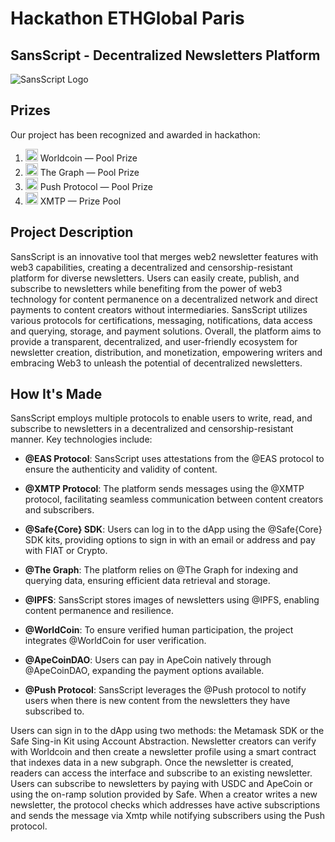 # Hackathon ETHGlobal Paris
## SansScript - Decentralized Newsletters Platform

![SansScript Logo](https://storage.googleapis.com/ethglobal-api-production/projects%2F89u46%2Fimages%2FScreenshot%202023-07-23%20at%2006.25.16.png)

## Prizes

Our project has been recognized and awarded in hackathon:

1. <img src="https://storage.googleapis.com/ethglobal-api-production/organizations%2F3zpxc%2Fimages%2Fapple-touch-icon%20(1).png" width="20" height="20"/> Worldcoin — Pool Prize
2. <img src="https://storage.googleapis.com/ethglobal-api-production/organizations%2Fpfyco%2Flogo%2F1663199654645_thegraph.jpeg" width="20" height="20"/> The Graph — Pool Prize
3. <img src="https://storage.googleapis.com/ethglobal-api-production/organizations%2F10a1v%2Flogo%2F1664802172170_aiOxYOJI_400x400.jpeg" width="20" height="20"/> Push Protocol — Pool Prize
4. <img src="https://storage.googleapis.com/ethglobal-api-production/organizations%2Fnbyyv%2Flogo%2F1664911830062_xmtp.png" width="20" height="20"/> XMTP — Prize Pool

## Project Description

SansScript is an innovative tool that merges web2 newsletter features with web3 capabilities, creating a decentralized and censorship-resistant platform for diverse newsletters. Users can easily create, publish, and subscribe to newsletters while benefiting from the power of web3 technology for content permanence on a decentralized network and direct payments to content creators without intermediaries. SansScript utilizes various protocols for certifications, messaging, notifications, data access and querying, storage, and payment solutions. Overall, the platform aims to provide a transparent, decentralized, and user-friendly ecosystem for newsletter creation, distribution, and monetization, empowering writers and embracing Web3 to unleash the potential of decentralized newsletters.

## How It's Made

SansScript employs multiple protocols to enable users to write, read, and subscribe to newsletters in a decentralized and censorship-resistant manner. Key technologies include:

- **@EAS Protocol**: SansScript uses attestations from the @EAS protocol to ensure the authenticity and validity of content.

- **@XMTP Protocol**: The platform sends messages using the @XMTP protocol, facilitating seamless communication between content creators and subscribers.

- **@Safe{Core} SDK**: Users can log in to the dApp using the @Safe{Core} SDK kits, providing options to sign in with an email or address and pay with FIAT or Crypto.

- **@The Graph**: The platform relies on @The Graph for indexing and querying data, ensuring efficient data retrieval and storage.

- **@IPFS**: SansScript stores images of newsletters using @IPFS, enabling content permanence and resilience.

- **@WorldCoin**: To ensure verified human participation, the project integrates @WorldCoin for user verification.

- **@ApeCoinDAO**: Users can pay in ApeCoin natively through @ApeCoinDAO, expanding the payment options available.

- **@Push Protocol**: SansScript leverages the @Push protocol to notify users when there is new content from the newsletters they have subscribed to.

Users can sign in to the dApp using two methods: the Metamask SDK or the Safe Sing-in Kit using Account Abstraction. Newsletter creators can verify with Worldcoin and then create a newsletter profile using a smart contract that indexes data in a new subgraph. Once the newsletter is created, readers can access the interface and subscribe to an existing newsletter. Users can subscribe to newsletters by paying with USDC and ApeCoin or using the on-ramp solution provided by Safe. When a creator writes a new newsletter, the protocol checks which addresses have active subscriptions and sends the message via Xmtp while notifying subscribers using the Push protocol.

